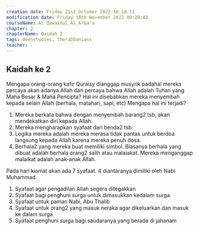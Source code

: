 ```yaml
---
creation date: Friday 21st October 2022 10:18:11 
modification date: Friday 18th November 2022 09:20:43
courseName: Al Qawaidul Al Arba'a 
chapter: 2
chapterName: Qaidah 2
tags: deenstudies, therabbanians
teacher: 
---
```


## Kaidah ke 2
Mengapa orang-orang kafir Quraisy dianggap musyrik padahal mereka percaya akan adanya Allah dan percaya bahwa Allah adalah Tuhan yang Maha Besar & Maha Pencipta?
Hal ini disebabkan mereka menyembah kepada selain Allah (berhala, matahari, sapi, etc)
Mengapa hal ini terjadi?
1. Mereka berkata bahwa dengan menyembah barang2 tsb, akan mendekatkan diri kepada Allah.
2. Mereka mengharapkan syafaat dari benda2 tsb.
3. Logika mereka adalah mereka merasa tidak pantas untuk berdoa langsung kepada Allah karena mereka penuh dosa.
4. Berhala2 yang mereka buat memiliki simbol. Biasanya berhala yang dibuat adalah berhala orang2 salih atau malaiakat. Mereka menganggap malaikat adalah anak-anak Allah.

Pada hari kiamat akan ada 7 syafaat. 4 diantaranya dimiliki oleh Nabi Muhammad.
1. Syafaat agar pengadilan Allah segera ditegakkan
2. Syafaat bagi penghuni surga untuk dimasukkan kedalam surga
3. Syafaat untuk paman Nabi, Abu Thalib
4. Syafaat untuk orang2 yang masuk neraka agar dikeluarkan dan masuk ke dalam surga
5. Syafaat penghuni surga bagi saudaranya yang berada di jahanam